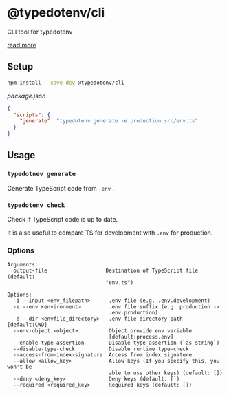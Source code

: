 # @typedotenv/cli

CLI tool for typedotenv

[read more](../../README.md)

## Setup

```sh
npm install --save-dev @typedotenv/cli
```

_package.json_

```json
{
  "scripts": {
    "generate": "typedotenv generate -e production src/env.ts"
  }
}
```

## Usage

### `typedotnev generate`

Generate TypeScript code from `.env` .

### `typedotenv check`

Check if TypeScript code is up to date.

It is also useful to compare TS for development with `.env` for production.

### Options

```
Arguments:
  output-file                   Destination of TypeScript file (default:
                                "env.ts")

Options:
  -i --input <env_filepath>      .env file (e.g. .env.development)
  -e --env <environment>         .env file suffix (e.g. production ->
                                 .env.production)
  -d --dir <envfile_directory>   .env file directory path [default:CWD]
  --env-object <object>          Object provide env variable
                                 [default:process.env]
  --enable-type-assertion        Disable type assertion (`as string`)
  --disable-type-check           Disable runtime type-check
  --access-from-index-signature  Access from index signature
  --allow <allow_key>            Allow keys (If you specify this, you won't be
                                 able to use other keys) (default: [])
  --deny <deny_key>              Deny keys (default: [])
  --required <required_key>      Required keys (default: [])
```
